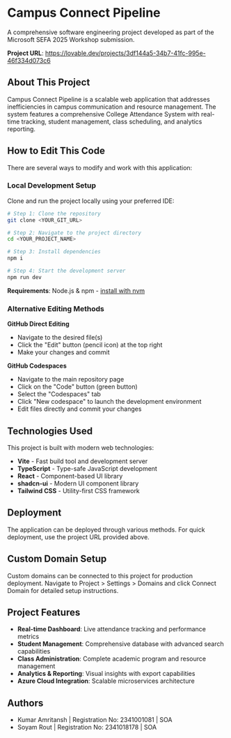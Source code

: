 # Campus Connect Pipeline

A comprehensive software engineering project developed as part of the Microsoft SEFA 2025 Workshop submission.

**Project URL**: https://lovable.dev/projects/3df144a5-34b7-41fc-995e-46f334d073c6

## About This Project

Campus Connect Pipeline is a scalable web application that addresses inefficiencies in campus communication and resource management. The system features a comprehensive College Attendance System with real-time tracking, student management, class scheduling, and analytics reporting.

## How to Edit This Code

There are several ways to modify and work with this application:

### Local Development Setup

Clone and run the project locally using your preferred IDE:

```sh
# Step 1: Clone the repository
git clone <YOUR_GIT_URL>

# Step 2: Navigate to the project directory
cd <YOUR_PROJECT_NAME>

# Step 3: Install dependencies
npm i

# Step 4: Start the development server
npm run dev
```

**Requirements**: Node.js & npm - [install with nvm](https://github.com/nvm-sh/nvm#installing-and-updating)

### Alternative Editing Methods

**GitHub Direct Editing**
- Navigate to the desired file(s)
- Click the "Edit" button (pencil icon) at the top right
- Make your changes and commit

**GitHub Codespaces**
- Navigate to the main repository page
- Click on the "Code" button (green button)
- Select the "Codespaces" tab
- Click "New codespace" to launch the development environment
- Edit files directly and commit your changes

## Technologies Used

This project is built with modern web technologies:

- **Vite** - Fast build tool and development server
- **TypeScript** - Type-safe JavaScript development
- **React** - Component-based UI library
- **shadcn-ui** - Modern UI component library
- **Tailwind CSS** - Utility-first CSS framework

## Deployment

The application can be deployed through various methods. For quick deployment, use the project URL provided above.

## Custom Domain Setup

Custom domains can be connected to this project for production deployment. Navigate to Project > Settings > Domains and click Connect Domain for detailed setup instructions.

## Project Features

- **Real-time Dashboard**: Live attendance tracking and performance metrics
- **Student Management**: Comprehensive database with advanced search capabilities
- **Class Administration**: Complete academic program and resource management
- **Analytics & Reporting**: Visual insights with export capabilities
- **Azure Cloud Integration**: Scalable microservices architecture

## Authors

- Kumar Amritansh | Registration No: 2341001081 | SOA
- Soyam Rout | Registration No: 2341018178 | SOA
